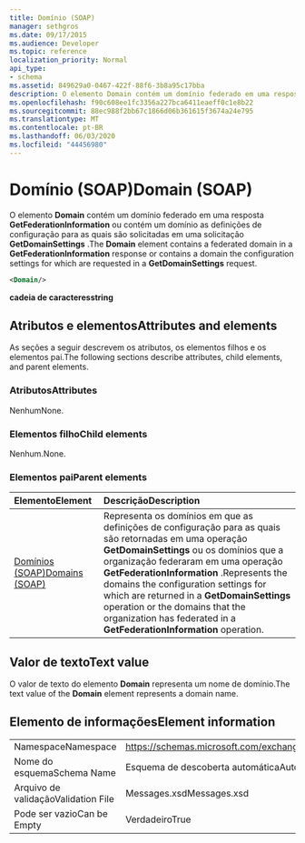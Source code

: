 ```yaml
---
title: Domínio (SOAP)
manager: sethgros
ms.date: 09/17/2015
ms.audience: Developer
ms.topic: reference
localization_priority: Normal
api_type:
- schema
ms.assetid: 849629a0-0467-422f-88f6-3b8a95c17bba
description: O elemento Domain contém um domínio federado em uma resposta GetFederationInformation ou contém um domínio as definições de configuração para as quais são solicitadas em uma solicitação GetDomainSettings.
ms.openlocfilehash: f90c608ee1fc3356a227bca6411eaeff0c1e8b22
ms.sourcegitcommit: 88ec988f2bb67c1866d06b361615f3674a24e795
ms.translationtype: MT
ms.contentlocale: pt-BR
ms.lasthandoff: 06/03/2020
ms.locfileid: "44456980"
---
```

# <a name="domain-soap"></a><span data-ttu-id="b1117-103">Domínio (SOAP)</span><span class="sxs-lookup"><span data-stu-id="b1117-103">Domain (SOAP)</span></span>

<span data-ttu-id="b1117-104">O elemento **Domain** contém um domínio federado em uma resposta **GetFederationInformation** ou contém um domínio as definições de configuração para as quais são solicitadas em uma solicitação **GetDomainSettings** .</span><span class="sxs-lookup"><span data-stu-id="b1117-104">The **Domain** element contains a federated domain in a **GetFederationInformation** response or contains a domain the configuration settings for which are requested in a **GetDomainSettings** request.</span></span> 
  
```XML
<Domain/> 
```

 <span data-ttu-id="b1117-105">**cadeia de caracteres**</span><span class="sxs-lookup"><span data-stu-id="b1117-105">**string**</span></span>
## <a name="attributes-and-elements"></a><span data-ttu-id="b1117-106">Atributos e elementos</span><span class="sxs-lookup"><span data-stu-id="b1117-106">Attributes and elements</span></span>

<span data-ttu-id="b1117-107">As seções a seguir descrevem os atributos, os elementos filhos e os elementos pai.</span><span class="sxs-lookup"><span data-stu-id="b1117-107">The following sections describe attributes, child elements, and parent elements.</span></span>
  
### <a name="attributes"></a><span data-ttu-id="b1117-108">Atributos</span><span class="sxs-lookup"><span data-stu-id="b1117-108">Attributes</span></span>

<span data-ttu-id="b1117-109">Nenhum</span><span class="sxs-lookup"><span data-stu-id="b1117-109">None.</span></span>
  
### <a name="child-elements"></a><span data-ttu-id="b1117-110">Elementos filho</span><span class="sxs-lookup"><span data-stu-id="b1117-110">Child elements</span></span>

<span data-ttu-id="b1117-111">Nenhum.</span><span class="sxs-lookup"><span data-stu-id="b1117-111">None.</span></span>
  
### <a name="parent-elements"></a><span data-ttu-id="b1117-112">Elementos pai</span><span class="sxs-lookup"><span data-stu-id="b1117-112">Parent elements</span></span>

|<span data-ttu-id="b1117-113">**Elemento**</span><span class="sxs-lookup"><span data-stu-id="b1117-113">**Element**</span></span>|<span data-ttu-id="b1117-114">**Descrição**</span><span class="sxs-lookup"><span data-stu-id="b1117-114">**Description**</span></span>|
|:-----|:-----|
|[<span data-ttu-id="b1117-115">Domínios (SOAP)</span><span class="sxs-lookup"><span data-stu-id="b1117-115">Domains (SOAP)</span></span>](domains-soap.md) <br/> |<span data-ttu-id="b1117-116">Representa os domínios em que as definições de configuração para as quais são retornadas em uma operação **GetDomainSettings** ou os domínios que a organização federaram em uma operação **GetFederationInformation** .</span><span class="sxs-lookup"><span data-stu-id="b1117-116">Represents the domains the configuration settings for which are returned in a **GetDomainSettings** operation or the domains that the organization has federated in a **GetFederationInformation** operation.</span></span>  <br/> |
   
## <a name="text-value"></a><span data-ttu-id="b1117-117">Valor de texto</span><span class="sxs-lookup"><span data-stu-id="b1117-117">Text value</span></span>

<span data-ttu-id="b1117-118">O valor de texto do elemento **Domain** representa um nome de domínio.</span><span class="sxs-lookup"><span data-stu-id="b1117-118">The text value of the **Domain** element represents a domain name.</span></span> 
  
## <a name="element-information"></a><span data-ttu-id="b1117-119">Elemento de informações</span><span class="sxs-lookup"><span data-stu-id="b1117-119">Element information</span></span>

|||
|:-----|:-----|
|<span data-ttu-id="b1117-120">Namespace</span><span class="sxs-lookup"><span data-stu-id="b1117-120">Namespace</span></span>  <br/> |https://schemas.microsoft.com/exchange/2010/Autodiscover  <br/> |
|<span data-ttu-id="b1117-121">Nome do esquema</span><span class="sxs-lookup"><span data-stu-id="b1117-121">Schema Name</span></span>  <br/> |<span data-ttu-id="b1117-122">Esquema de descoberta automática</span><span class="sxs-lookup"><span data-stu-id="b1117-122">Autodiscover schema</span></span>  <br/> |
|<span data-ttu-id="b1117-123">Arquivo de validação</span><span class="sxs-lookup"><span data-stu-id="b1117-123">Validation File</span></span>  <br/> |<span data-ttu-id="b1117-124">Messages.xsd</span><span class="sxs-lookup"><span data-stu-id="b1117-124">Messages.xsd</span></span>  <br/> |
|<span data-ttu-id="b1117-125">Pode ser vazio</span><span class="sxs-lookup"><span data-stu-id="b1117-125">Can be Empty</span></span>  <br/> |<span data-ttu-id="b1117-126">Verdadeiro</span><span class="sxs-lookup"><span data-stu-id="b1117-126">True</span></span>  <br/> |
   

